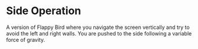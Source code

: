 # Side Operation

A version of Flappy Bird where you navigate the screen vertically and try to avoid the left and right walls. You are pushed to the side following a variable force of gravity.

<!-- ![Side Operation](https://github.com/borntofrappe/game-development/blob/main/Practice/Side%20Operation/side-operation.gif) -->
